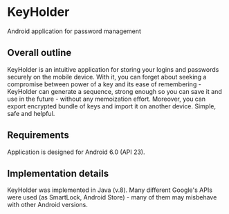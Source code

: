 # KeyHolder
Android application for password management

## Overall outline
KeyHolder is an intuitive application for storing your logins and passwords securely on the mobile device. With it, you can forget about seeking a compromise between power of a key and its ease of remembering - KeyHolder can generate a sequence, strong enough so you can save it and use in the future - without any memoization effort. Moreover, you can export encrypted bundle of keys and import it on another device. Simple, safe and helpful.

## Requirements
Application is designed for Android 6.0 (API 23).

## Implementation details
KeyHolder was implemented in Java (v.8). Many different Google's APIs were used (as SmartLock, Android Store) - many of them may misbehave with other Android versions.
